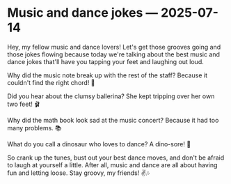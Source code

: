 # Music and dance jokes — 2025-07-14

Hey, my fellow music and dance lovers! Let's get those grooves going and those jokes flowing because today we're talking about the best music and dance jokes that'll have you tapping your feet and laughing out loud.

Why did the music note break up with the rest of the staff? Because it couldn't find the right chord! 🎵

Did you hear about the clumsy ballerina? She kept tripping over her own two feet! 🩰

Why did the math book look sad at the music concert? Because it had too many problems. 📚

What do you call a dinosaur who loves to dance? A dino-sore! 🦖

So crank up the tunes, bust out your best dance moves, and don't be afraid to laugh at yourself a little. After all, music and dance are all about having fun and letting loose. Stay groovy, my friends! ✌️🎶